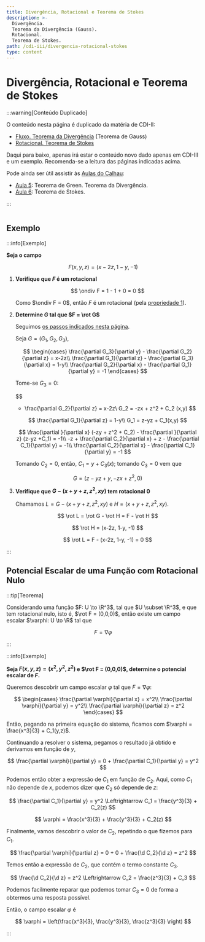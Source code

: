 ```yaml
---
title: Divergência, Rotacional e Teorema de Stokes
description: >-
  Divergência.
  Teorema da Divergência (Gauss).
  Rotacional.
  Teorema de Stokes.
path: /cdi-iii/divergencia-rotacional-stokes
type: content
---
```


# Divergência, Rotacional e Teorema de Stokes

:::warning[Conteúdo Duplicado]

O conteúdo nesta página é duplicado da matéria de CDI-II:

- [Fluxo. Teorema da Divergência](/cdi-ii/fluxo-teorema-divergencia) (Teorema de Gauss)
- [Rotacional. Teorema de Stokes](/cdi-ii/rotacional-teorema-stokes)

Daqui para baixo, apenas irá estar o conteúdo novo dado apenas em CDI-III e um exemplo.
Recomenda-se a leitura das páginas indicadas acima.

Pode ainda ser útil assistir às [Aulas do Calhau](https://drive.google.com/file/d/14Yzlr4939W5MQlrLWIhWF8v97GHaA1l4/view?usp=sharing):

- [Aula 5](https://youtu.be/l8llkzx-E7c): Teorema de Green. Teorema da Divergência.
- [Aula 6](https://youtu.be/Su1RXp9mbCc): Teorema de Stokes.

:::

```toc

```

## Exemplo

:::info[Exemplo]

**Seja o campo**

$$
F(x,y,z) = (x-2z, 1-y, -1)
$$

1. **Verifique que $F$ é um rotacional**

   $$
   \ondiv F = 1 - 1 + 0 = 0
   $$

   Como $\ondiv F = 0$, então $F$ é um rotacional (pela [propriedade 1](/cdi-ii/rotacional-teorema-stokes#propriedades-do-rotacional)).

2. **Determine $G$ tal que $F = \rot G$**

   Seguimos [os passos indicados nesta página](/cdi-ii/rotacional-teorema-stokes#obter-o-campo-vetorial-de-um-rotacional).

   Seja $G = (G_1, G_2, G_3)$,

   $$
   \begin{cases}
   \frac{\partial G_3}{\partial y} - \frac{\partial G_2}{\partial z} = x-2z\\
   \frac{\partial G_1}{\partial z} - \frac{\partial G_3}{\partial x} = 1-y\\
   \frac{\partial G_2}{\partial x} - \frac{\partial G_1}{\partial y} = -1
   \end{cases}
   $$

   Tome-se $G_3 = 0$:

   $$
   - \frac{\partial G_2}{\partial z} = x-2z\\
   G_2 = -zx + z^2 + C_2 (x,y)
   $$

   $$
   \frac{\partial G_1}{\partial z} = 1-y\\
   G_1 = z-yz + C_1(x,y)
   $$

   $$
   \frac{\partial }{\partial x} (-zy + z^2 + C_2) - \frac{\partial }{\partial z} (z-yz +C_1) = -1\\
   -z + \frac{\partial C_2}{\partial x} + z - \frac{\partial C_1}{\partial y} = -1\\
   \frac{\partial C_2}{\partial x} - \frac{\partial C_1}{\partial y} = -1
   $$

   Tomando $C_2 = 0$, então, $C_1 = y+C_3(x)$; tomando $C_3 = 0$ vem que

   $$
   G = (z-yz+y, -zx+z^2, 0)
   $$

3. **Verifique que $G-(x+y+z, z^2, xy)$ tem rotacional $0$**

   Chamamos $L = G-(x+y+z, z^2, xy)$ e $H = (x+y+z, z^2, xy)$.

   $$
   \rot L = \rot G - \rot H = F - \rot H
   $$

   $$
   \rot H = (x-2z, 1-y, -1)
   $$

   $$
   \rot L = F - (x-2z, 1-y, -1) = 0
   $$

:::

## Potencial Escalar de uma Função com Rotacional Nulo

:::tip[Teorema]

Considerando uma função $F: U \to \R^3$, tal que $U \subset \R^3$, e que tem rotacional nulo, isto é, $\rot F = (0,0,0)$,
então existe um campo escalar $\varphi: U \to \R$ tal que

$$
F = \nabla \varphi
$$

:::

:::info[Exemplo]

**Seja $F(x,y,z) = (x^2, y^2, z^2)$ e $\rot F = (0,0,0)$, determine o potencial escalar de $F$.**

Queremos descobrir um campo escalar $\varphi$ tal que $F = \nabla \varphi$:

$$
\begin{cases}
\frac{\partial \varphi}{\partial x} = x^2\\
\frac{\partial \varphi}{\partial y} = y^2\\
\frac{\partial \varphi}{\partial z} = z^2
\end{cases}
$$

Então, pegando na primeira equação do sistema, ficamos com $\varphi = \frac{x^3}{3} + C_1(y,z)$.

Continuando a resolver o sistema, pegamos o resultado já obtido e derivamos em função de $y$,

$$
\frac{\partial \varphi}{\partial y} = 0 + \frac{\partial C_1}{\partial y} = y^2
$$

Podemos então obter a expressão de $C_1$ em função de $C_2$.
Aqui, como $C_1$ não depende de $x$, podemos dizer que $C_2$ só depende de $z$:

$$
\frac{\partial C_1}{\partial y} = y^2 \Leftrightarrow C_1 = \frac{y^3}{3} + C_2(z)
$$

$$
\varphi = \frac{x^3}{3} + \frac{y^3}{3} + C_2(z)
$$

Finalmente, vamos descobrir o valor de $C_2$, repetindo o que fizemos para $C_1$.

$$
\frac{\partial \varphi}{\partial z} = 0 + 0 + \frac{\d C_2}{\d z} = z^2
$$

Temos então a expressão de $C_2$, que contém o termo constante $C_3$.

$$
\frac{\d C_2}{\d z} = z^2 \Leftrightarrow C_2 = \frac{z^3}{3} + C_3
$$

Podemos facilmente reparar que podemos tomar $C_3 = 0$ de forma a obtermos uma resposta possível.

Então, o campo escalar $\varphi$ é

$$
\varphi = \left(\frac{x^3}{3}, \frac{y^3}{3}, \frac{z^3}{3} \right)
$$

:::

